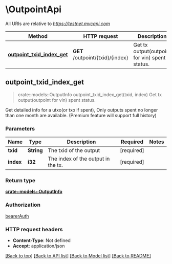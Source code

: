 # \OutpointApi

All URIs are relative to *https://testnet.mvcapi.com*

Method | HTTP request | Description
------------- | ------------- | -------------
[**outpoint_txid_index_get**](OutpointApi.md#outpoint_txid_index_get) | **GET** /outpoint/{txid}/{index} | Get tx output(outpoint for vin) spent status.



## outpoint_txid_index_get

> crate::models::OutputInfo outpoint_txid_index_get(txid, index)
Get tx output(outpoint for vin) spent status.

Get detailed info for a utxo(or txo if spent), Only outputs spent no longer than one month are available. (Premium feature will support full history)

### Parameters


Name | Type | Description  | Required | Notes
------------- | ------------- | ------------- | ------------- | -------------
**txid** | **String** | The txid of the output | [required] |
**index** | **i32** | The index of the output in the tx. | [required] |

### Return type

[**crate::models::OutputInfo**](OutputInfo.md)

### Authorization

[bearerAuth](../README.md#bearerAuth)

### HTTP request headers

- **Content-Type**: Not defined
- **Accept**: application/json

[[Back to top]](#) [[Back to API list]](../README.md#documentation-for-api-endpoints) [[Back to Model list]](../README.md#documentation-for-models) [[Back to README]](../README.md)

